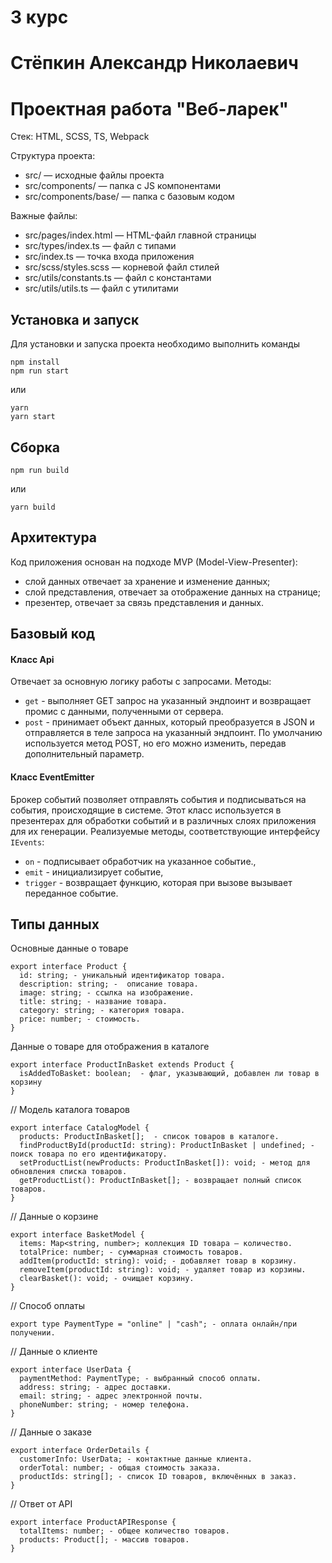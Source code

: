 # 3 курс
# Стёпкин Александр Николаевич
# Проектная работа "Веб-ларек"

Стек: HTML, SCSS, TS, Webpack

Структура проекта:
- src/ — исходные файлы проекта
- src/components/ — папка с JS компонентами
- src/components/base/ — папка с базовым кодом

Важные файлы:
- src/pages/index.html — HTML-файл главной страницы
- src/types/index.ts — файл с типами
- src/index.ts — точка входа приложения
- src/scss/styles.scss — корневой файл стилей
- src/utils/constants.ts — файл с константами
- src/utils/utils.ts — файл с утилитами

## Установка и запуск
Для установки и запуска проекта необходимо выполнить команды

```
npm install
npm run start
```

или

```
yarn
yarn start
```
## Сборка

```
npm run build
```

или

```
yarn build
```

## Архитектура

Код приложения основан на подходе MVP (Model-View-Presenter):
- слой данных отвечает за хранение и изменение данных;
- слой представления, отвечает за отображение данных на странице;
- презентер, отвечает за связь представления и данных.

##  Базовый код
#### Класс Api

Отвечает за основную логику работы с запросами.
Методы: 
- `get` - выполняет GET запрос на указанный эндпоинт и возвращает промис с данными, полученными от сервера.
- `post` - принимает объект данных, который преобразуется в JSON и отправляется в теле запроса на указанный эндпоинт. По умолчанию используется метод POST, но его можно изменить, передав дополнительный параметр.

#### Класс EventEmitter
Брокер событий позволяет отправлять события и подписываться на события, происходящие в системе. Этот класс используется в презентерах для обработки событий и в различных слоях приложения для их генерации.
Реализуемые методы, соответствующие интерфейсу `IEvents`:
- `on` - подписывает обработчик на указанное событие.,
- `emit` - инициализирует событие,
- `trigger` - возвращает функцию, которая при вызове вызывает переданное событие.

## Типы данных
Основные данные о товаре

```
export interface Product {
  id: string; - уникальный идентификатор товара.
  description: string; -  описание товара.
  image: string; - ссылка на изображение.
  title: string; - название товара.
  category: string; - категория товара.
  price: number; - стоимость.
}
```

Данные о товаре для отображения в каталоге

```
export interface ProductInBasket extends Product {
  isAddedToBasket: boolean;  - флаг, указывающий, добавлен ли товар в корзину
}
```

// Модель каталога товаров

```
export interface CatalogModel {
  products: ProductInBasket[];  - список товаров в каталоге.
  findProductById(productId: string): ProductInBasket | undefined; - поиск товара по его идентификатору.
  setProductList(newProducts: ProductInBasket[]): void; - метод для обновления списка товаров.
  getProductList(): ProductInBasket[]; - возвращает полный список товаров.
}
```

// Данные о корзине

```
export interface BasketModel {
  items: Map<string, number>; коллекция ID товара — количество.
  totalPrice: number; - суммарная стоимость товаров.
  addItem(productId: string): void; - добавляет товар в корзину.
  removeItem(productId: string): void; - удаляет товар из корзины.
  clearBasket(): void; - очищает корзину.
}
```

// Способ оплаты
```
export type PaymentType = "online" | "cash"; - оплата онлайн/при получении.
```

// Данные о клиенте
```
export interface UserData {
  paymentMethod: PaymentType; - выбранный способ оплаты.
  address: string; - адрес доставки.
  email: string; - адрес электронной почты.
  phoneNumber: string; - номер телефона.
}
```

// Данные о заказе
```
export interface OrderDetails {
  customerInfo: UserData; - контактные данные клиента. 
  orderTotal: number; - общая стоимость заказа.
  productIds: string[]; - список ID товаров, включённых в заказ.
}
```

// Ответ от API
```
export interface ProductAPIResponse {
  totalItems: number; - общее количество товаров.
  products: Product[]; - массив товаров.
}
```